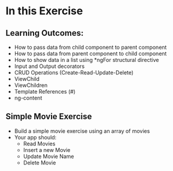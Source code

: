 # In this Exercise

Learning Outcomes:
---------------------
- How to pass data from child component to parent component
- How to pass data from parent component to child component
- How to show data in a list using *ngFor structural directive
- Input and Output decorators
- CRUD Operations (Create-Read-Update-Delete)
- ViewChild
- ViewChildren
- Template References (#)
- ng-content


    
Simple Movie Exercise
---------------------
- Build a simple movie exercise using an array of movies
- Your app should:
    - Read Movies
    - Insert a new Movie
    - Update Movie Name
    - Delete Movie